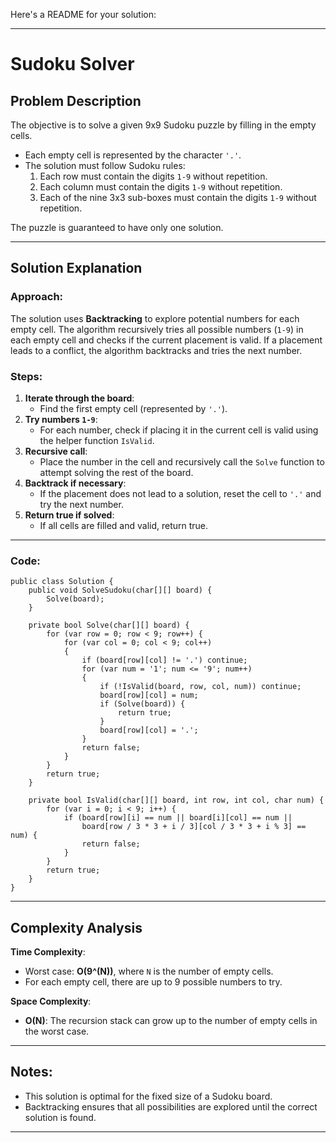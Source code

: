 Here's a README for your solution:

* * * * *

Sudoku Solver
=============

Problem Description
-------------------

The objective is to solve a given 9x9 Sudoku puzzle by filling in the empty cells.

-   Each empty cell is represented by the character `'.'`.
-   The solution must follow Sudoku rules:
    1.  Each row must contain the digits `1-9` without repetition.
    2.  Each column must contain the digits `1-9` without repetition.
    3.  Each of the nine 3x3 sub-boxes must contain the digits `1-9` without repetition.

The puzzle is guaranteed to have only one solution.

* * * * *

Solution Explanation
--------------------

### Approach:

The solution uses **Backtracking** to explore potential numbers for each empty cell. The algorithm recursively tries all possible numbers (`1-9`) in each empty cell and checks if the current placement is valid. If a placement leads to a conflict, the algorithm backtracks and tries the next number.

### Steps:

1.  **Iterate through the board**:
    -   Find the first empty cell (represented by `'.'`).
2.  **Try numbers `1-9`**:
    -   For each number, check if placing it in the current cell is valid using the helper function `IsValid`.
3.  **Recursive call**:
    -   Place the number in the cell and recursively call the `Solve` function to attempt solving the rest of the board.
4.  **Backtrack if necessary**:
    -   If the placement does not lead to a solution, reset the cell to `'.'` and try the next number.
5.  **Return true if solved**:
    -   If all cells are filled and valid, return true.

* * * * *

### Code:

```
public class Solution {
    public void SolveSudoku(char[][] board) {
        Solve(board);
    }

    private bool Solve(char[][] board) {
        for (var row = 0; row < 9; row++) {
            for (var col = 0; col < 9; col++)
            {
                if (board[row][col] != '.') continue;
                for (var num = '1'; num <= '9'; num++)
                {
                    if (!IsValid(board, row, col, num)) continue;
                    board[row][col] = num;
                    if (Solve(board)) {
                        return true;
                    }
                    board[row][col] = '.';
                }
                return false;
            }
        }
        return true;
    }

    private bool IsValid(char[][] board, int row, int col, char num) {
        for (var i = 0; i < 9; i++) {
            if (board[row][i] == num || board[i][col] == num ||
                board[row / 3 * 3 + i / 3][col / 3 * 3 + i % 3] == num) {
                return false;
            }
        }
        return true;
    }
}

```

* * * * *

Complexity Analysis
-------------------

**Time Complexity**:

-   Worst case: **O(9^(N))**, where `N` is the number of empty cells.
-   For each empty cell, there are up to 9 possible numbers to try.

**Space Complexity**:

-   **O(N)**: The recursion stack can grow up to the number of empty cells in the worst case.

* * * * *


Notes:
------

-   This solution is optimal for the fixed size of a Sudoku board.
-   Backtracking ensures that all possibilities are explored until the correct solution is found.

* * * * *
